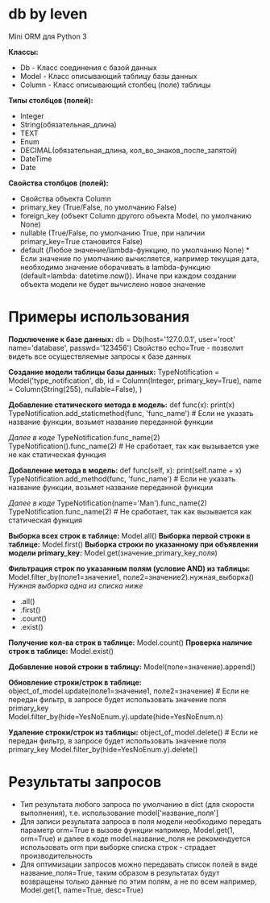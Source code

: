 # db by leven
Mini ORM для Python 3

**Классы:**

- Db - Класс соединения с базой данных
- Model - Класс описывающий таблицу базы данных
- Column - Класс описывающий столбец (поле) таблицы

**Типы столбцов (полей):**

- Integer
- String(обязательная_длина)
- TEXT
- Enum
- DECIMAL(обязательная_длина, кол_во_знаков_после_запятой)
- DateTime
- Date

**Свойства столбцов (полей):**

- Свойства объекта Column
- primary_key (True/False, по умолчанию False)
- foreign_key (объект Column другого объекта Model, по умолчанию None)
- nullable (True/False, по умолчанию True, при наличии primary_key=True становится False)
- default (Любое значение/lambda-функцию, по умолчанию None) * Если значение по умолчанию вычисляется, например текущая дата, необходимо значение оборачивать в lambda-функцию (default=lambda: datetime.now()). Иначе при каждом создании объекта модели не будет вычислено новое значение

# Примеры использования

**Подключение к базе данных:**
db = Db(host='127.0.0.1', user='root' name='database', passwd='123456')
Свойство echo=True - позволит видеть все осуществляемые запросы к базе данных


**Создание модели таблицы базы данных:**
TypeNotification = Model('type_notification', db, 
	id = Column(Integer, primary_key=True),
  	name = Column(String(255), nullable=False),
)


**Добавление статического метода в модель:**
def func(x):
	print(x)
TypeNotification.add_staticmethod(func, 'func_name') # Если не указать название функции, возьмет название переданной функции

*Далее в коде*
TypeNotification.func_name(2)
TypeNotification().func_name(2) # Не сработает, так как вызывается уже не как статическая функция


**Добавление метода в модель:**
def func(self, x):
	print(self.name + x)
TypeNotification.add_method(func, 'func_name') # Если не указать название функции, возьмет название переданной функции

*Далее в коде*
TypeNotification(name='Man').func_name(2)
TypeNotification.func_name(2) # Не сработает, так как вызывается как статическая функция


**Выборка всех строк в таблице:**
Model.all()
**Выборка первой строки в таблице:**
Model.first()
**Выборка строки по указанному при объявлении модели primary_key:**
Model.get(значение_primary_key_поля)

**Фильтрация строк по указанным полям (условие AND) из таблицы:**
Model.filter_by(поле1=значение1, поле2=значение2).нужная_выборка()
*Нужная выборка одна из списка ниже*
- .all()
- .first()
- .count()
- .exist()


**Получение кол-ва строк в таблице:**
Model.count()
**Проверка наличие строк в таблице:**
Model.exist()


**Добавление новой строки в таблицу:**
Model(поле=значение).append()

**Обновление строки/строк в таблице:**
object_of_model.update(поле1=значение1, поле2=значение) # Если не передан фильтр, в запросе будет использовать значение поля primary_key
Model.filter_by(hide=YesNoEnum.y).update(hide=YesNoEnum.n)

**Удаление строки/строк из таблицы:**
object_of_model.delete() # Если не передан фильтр, в запросе будет использовать значение поля primary_key
Model.filter_by(hide=YesNoEnum.y).delete()


# Результаты запросов

- Тип результата любого запроса по умолчанию в dict (для скорости выполнения), т.е. использование model['название_поля']
- Для записи результата запроса в поля модели необходимо передать параметр orm=True в вызове функции
например, Model.get(1, orm=True) и далее в коде model.название_поля
не рекомендуется использовать orm при выборке списка строк - страдает производительность
- Для оптимизации запросов можно передавать список полей в виде название_поля=True, таким образом в результатах будут возвращены только данные по этим полям, а не по всем
например, Model.get(1, name=True, desc=True)
